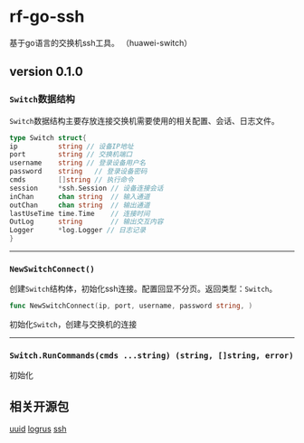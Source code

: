 # rf-go-ssh

基于go语言的交换机ssh工具。 （huawei-switch）

## version 0.1.0

### `Switch`数据结构

`Switch`数据结构主要存放连接交换机需要使用的相关配置、会话、日志文件。

```go
type Switch struct{
ip          string // 设备IP地址
port        string // 交换机端口
username    string // 登录设备用户名
password    string   // 登录设备密码
cmds        []string // 执行命令
session     *ssh.Session // 设备连接会话
inChan      chan string  // 输入通道
outChan     chan string  // 输出通道
lastUseTime time.Time    // 连接时间
OutLog      string       // 输出交互内容
Logger      *log.Logger // 日志记录
}
```

---

### `NewSwitchConnect()`

创建`Switch`结构体，初始化ssh连接。配置回显不分页。返回类型：`Switch`。

```go
func NewSwitchConnect(ip, port, username, password string, )
```

初始化`Switch`，创建与交换机的连接

---

### `Switch.RunCommands(cmds ...string) (string, []string, error)`

初始化

## 相关开源包

[uuid](https://github.com/google/uuid)
[logrus](https://github.com/sirupsen/logrus)
[ssh](https://github.com/crypto/ssh)
